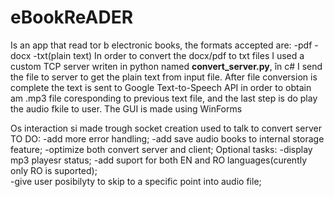 ﻿# eBookReADER
 Is an app that read tor b electronic books, the formats accepted are:
      -pdf
      -docx
      -txt(plain text)
In order to convert the docx/pdf to txt files I used a custom TCP server writen in python named **convert_server.py**, în c# I send the file to server to get the  plain text from input file.
After file conversion is complete the text is sent to Google Text-to-Speech API in order to obtain am .mp3 file coresponding to previous text file, and the last step is do play the audio fkile to user.
The GUI is made using WinForms

Os interaction si made trough socket creation used to talk to convert server
TO DO:
  -add more error handling;
  -add save audio books to internal storage feature;
  -optimize both convert server and client;
Optional tasks:
  -display mp3 playesr status;
  -add suport for both EN and RO languages(curently only RO is suported);  
  -give user posibilyty to skip to a specific point into audio file;
  
